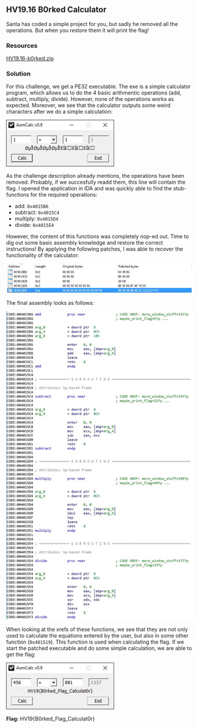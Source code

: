 ## HV19.16 B0rked Calculator

Santa has coded a simple project for you, but sadly he removed all the operations.
But when you restore them it will print the flag!

### Resources

[HV19.16-b0rked.zip](./9b90c573-d530-401b-b3f8-24454bbf015e.zip)

### Solution

For this challenge, we get a PE32 executable. The exe is a simple calculator program, which allows us to do the 4 basic arithmentic operations (add, subtract, multiply, divide). However, none of the operations works as expected. Moreover, we see that the calculator outputs some weird characters after we do a simple calculation: 

![](./initial.jpg)

As the challenge description already mentions, the operations have been removed. Probably, if we succesfully readd them, this line will contain the flag. I opened the application in IDA and was quickly able to find the stub-functions for the required operations:

- add: `0x4015B6`
- subtract: `0x4015C4`
- multiply: `0x4015D4`
- divide: `0x4015E4` 

However, the content of this functions was completely nop-ed out. Time to dig out some basic assembly knowledge and restore the correct instructions! By applying the following patches, I was able to recover the functionality of the calculator:

![](./patches.jpg)

The final assembly looks as follows:

![](./patched-operations.jpg)

When looking at the xrefs of these functions, we see that they are not only used to calculate the equations entered by the user, but also in some other function (`0x401519`). This function is used when calculating the flag. If we start the patched executable and do some simple calculation, we are able to get the flag:

![](./solution.jpg)

**Flag:** HV19{B0rked_Flag_Calculat0r}
